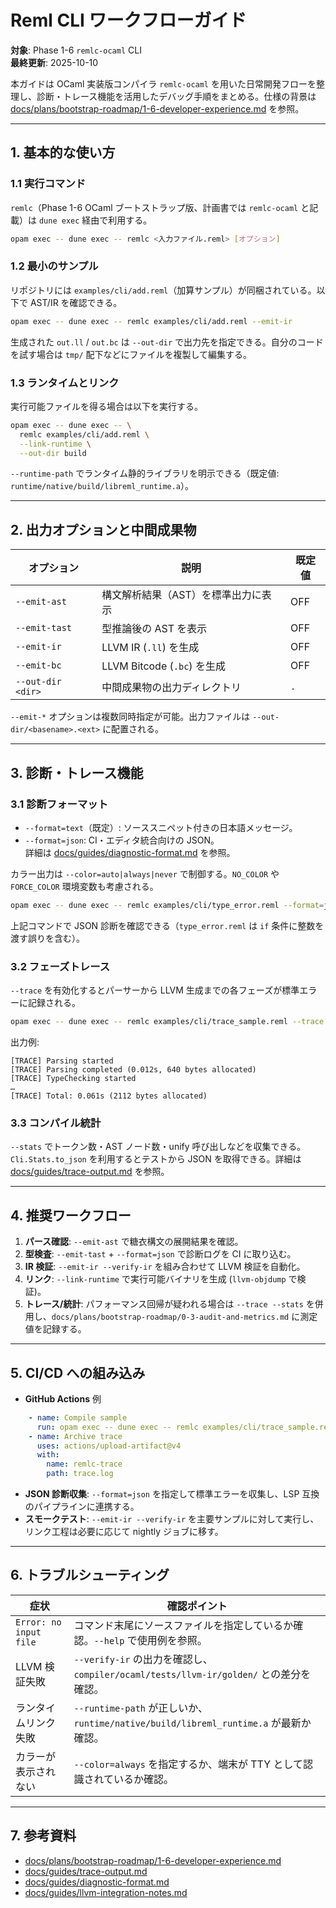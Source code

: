 # Reml CLI ワークフローガイド

**対象**: Phase 1-6 `remlc-ocaml` CLI  
**最終更新**: 2025-10-10

本ガイドは OCaml 実装版コンパイラ `remlc-ocaml` を用いた日常開発フローを整理し、診断・トレース機能を活用したデバッグ手順をまとめる。仕様の背景は [docs/plans/bootstrap-roadmap/1-6-developer-experience.md](../plans/bootstrap-roadmap/1-6-developer-experience.md) を参照。

---

## 1. 基本的な使い方

### 1.1 実行コマンド

`remlc`（Phase 1-6 OCaml ブートストラップ版、計画書では `remlc-ocaml` と記載）は `dune exec` 経由で利用する。

```bash
opam exec -- dune exec -- remlc <入力ファイル.reml> [オプション]
```

### 1.2 最小のサンプル

リポジトリには `examples/cli/add.reml`（加算サンプル）が同梱されている。以下で AST/IR を確認できる。

```bash
opam exec -- dune exec -- remlc examples/cli/add.reml --emit-ir
```

生成された `out.ll` / `out.bc` は `--out-dir` で出力先を指定できる。自分のコードを試す場合は `tmp/` 配下などにファイルを複製して編集する。

### 1.3 ランタイムとリンク

実行可能ファイルを得る場合は以下を実行する。

```bash
opam exec -- dune exec -- \
  remlc examples/cli/add.reml \
  --link-runtime \
  --out-dir build
```

`--runtime-path` でランタイム静的ライブラリを明示できる（既定値: `runtime/native/build/libreml_runtime.a`）。

---

## 2. 出力オプションと中間成果物

| オプション | 説明 | 既定値 |
| --- | --- | --- |
| `--emit-ast` | 構文解析結果（AST）を標準出力に表示 | OFF |
| `--emit-tast` | 型推論後の AST を表示 | OFF |
| `--emit-ir` | LLVM IR (`.ll`) を生成 | OFF |
| `--emit-bc` | LLVM Bitcode (`.bc`) を生成 | OFF |
| `--out-dir <dir>` | 中間成果物の出力ディレクトリ | `.` |

`--emit-*` オプションは複数同時指定が可能。出力ファイルは `--out-dir/<basename>.<ext>` に配置される。

---

## 3. 診断・トレース機能

### 3.1 診断フォーマット

- `--format=text`（既定）: ソーススニペット付きの日本語メッセージ。
- `--format=json`: CI・エディタ統合向けの JSON。  
  詳細は [docs/guides/diagnostic-format.md](diagnostic-format.md) を参照。

カラー出力は `--color=auto|always|never` で制御する。`NO_COLOR` や `FORCE_COLOR` 環境変数も考慮される。

```bash
opam exec -- dune exec -- remlc examples/cli/type_error.reml --format=json
```

上記コマンドで JSON 診断を確認できる（`type_error.reml` は `if` 条件に整数を渡す誤りを含む）。

### 3.2 フェーズトレース

`--trace` を有効化するとパーサーから LLVM 生成までの各フェーズが標準エラーに記録される。

```bash
opam exec -- dune exec -- remlc examples/cli/trace_sample.reml --trace
```

出力例:

```
[TRACE] Parsing started
[TRACE] Parsing completed (0.012s, 640 bytes allocated)
[TRACE] TypeChecking started
…
[TRACE] Total: 0.061s (2112 bytes allocated)
```

### 3.3 コンパイル統計

`--stats` でトークン数・AST ノード数・unify 呼び出しなどを収集できる。`Cli.Stats.to_json` を利用するとテストから JSON を取得できる。詳細は [docs/guides/trace-output.md](trace-output.md) を参照。

---

## 4. 推奨ワークフロー

1. **パース確認**: `--emit-ast` で糖衣構文の展開結果を確認。
2. **型検査**: `--emit-tast` + `--format=json` で診断ログを CI に取り込む。
3. **IR 検証**: `--emit-ir --verify-ir` を組み合わせて LLVM 検証を自動化。
4. **リンク**: `--link-runtime` で実行可能バイナリを生成 (`llvm-objdump` で検証)。
5. **トレース/統計**: パフォーマンス回帰が疑われる場合は `--trace --stats` を併用し、`docs/plans/bootstrap-roadmap/0-3-audit-and-metrics.md` に測定値を記録する。

---

## 5. CI/CD への組み込み

- **GitHub Actions** 例

```yaml
    - name: Compile sample
      run: opam exec -- dune exec -- remlc examples/cli/trace_sample.reml --trace --stats 2>trace.log
    - name: Archive trace
      uses: actions/upload-artifact@v4
      with:
        name: remlc-trace
        path: trace.log
```

- **JSON 診断収集**: `--format=json` を指定して標準エラーを収集し、LSP 互換のパイプラインに連携する。
- **スモークテスト**: `--emit-ir --verify-ir` を主要サンプルに対して実行し、リンク工程は必要に応じて nightly ジョブに移す。

---

## 6. トラブルシューティング

| 症状 | 確認ポイント |
| --- | --- |
| `Error: no input file` | コマンド末尾にソースファイルを指定しているか確認。`--help` で使用例を参照。 |
| LLVM 検証失敗 | `--verify-ir` の出力を確認し、`compiler/ocaml/tests/llvm-ir/golden/` との差分を確認。 |
| ランタイムリンク失敗 | `--runtime-path` が正しいか、`runtime/native/build/libreml_runtime.a` が最新か確認。 |
| カラーが表示されない | `--color=always` を指定するか、端末が TTY として認識されているか確認。 |

---

## 7. 参考資料

- [docs/plans/bootstrap-roadmap/1-6-developer-experience.md](../plans/bootstrap-roadmap/1-6-developer-experience.md)
- [docs/guides/trace-output.md](trace-output.md)
- [docs/guides/diagnostic-format.md](diagnostic-format.md)
- [docs/guides/llvm-integration-notes.md](llvm-integration-notes.md)
